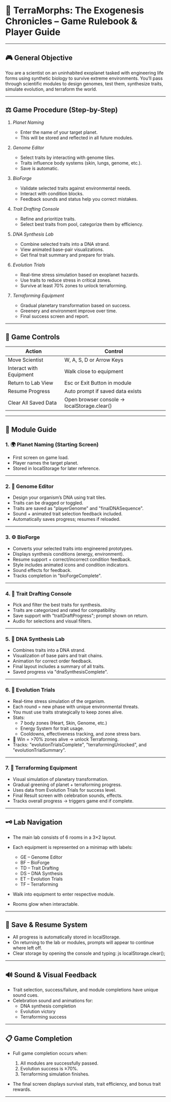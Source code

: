 # 🌌 TerraMorphs: The Exogenesis Chronicles – Game Rulebook & Player Guide

---

## 🎮 General Objective
You are a scientist on an uninhabited exoplanet tasked with engineering life forms using synthetic biology to survive extreme environments. You’ll pass through scientific modules to design genomes, test them, synthesize traits, simulate evolution, and terraform the world.

---

## ⚖ Game Procedure (Step-by-Step)

1. *Planet Naming*
   - Enter the name of your target planet.
   - This will be stored and reflected in all future modules.

2. *Genome Editor*
   - Select traits by interacting with genome tiles.
   - Traits influence body systems (skin, lungs, genome, etc.).
   - Save is automatic.

3. *BioForge*
   - Validate selected traits against environmental needs.
   - Interact with condition blocks.
   - Feedback sounds and status help you correct mistakes.

4. *Trait Drafting Console*
   - Refine and prioritize traits.
   - Select best traits from pool, categorize them by efficiency.

5. *DNA Synthesis Lab*
   - Combine selected traits into a DNA strand.
   - View animated base-pair visualizations.
   - Get final trait summary and prepare for trials.

6. *Evolution Trials*
   - Real-time stress simulation based on exoplanet hazards.
   - Use traits to reduce stress in critical zones.
   - Survive at least 70% zones to unlock terraforming.

7. *Terraforming Equipment*
   - Gradual planetary transformation based on success.
   - Greenery and environment improve over time.
   - Final success screen and report.

---

## 🔧 Game Controls

| Action                        | Control                     |
|------------------------------|-----------------------------|
| Move Scientist                | W, A, S, D or Arrow Keys |
| Interact with Equipment      | Walk close to equipment     |
| Return to Lab View           | Esc or Exit Button in module |
| Resume Progress              | Auto prompt if saved data exists |
| Clear All Saved Data         | Open browser console → localStorage.clear() |

---

## 🧪 Module Guide

### 1. 🌍 Planet Naming (Starting Screen)
- First screen on game load.
- Player names the target planet.
- Stored in localStorage for later reference.

---

### 2. 🧬 Genome Editor
- Design your organism’s DNA using trait tiles.
- Traits can be dragged or toggled.
- Traits are saved as "playerGenome" and "finalDNASequence".
- Sound + animated trait selection feedback included.
- Automatically saves progress; resumes if reloaded.

---

### 3. ⚙ BioForge
- Converts your selected traits into engineered prototypes.
- Displays synthesis conditions (energy, environment).
- Resume support + correct/incorrect condition feedback.
- Style includes animated icons and condition indicators.
- Sound effects for feedback.
- Tracks completion in "bioForgeComplete".

---

### 4. 🔧 Trait Drafting Console
- Pick and filter the best traits for synthesis.
- Traits are categorized and rated for compatibility.
- Save support with "traitDraftProgress"; prompt shown on return.
- Audio for selections and visual filters.

---

### 5. 🧬 DNA Synthesis Lab
- Combines traits into a DNA strand.
- Visualization of base pairs and trait chains.
- Animation for correct order feedback.
- Final layout includes a summary of all traits.
- Saved progress via "dnaSynthesisComplete".

---

### 6. 🧢 Evolution Trials
- Real-time stress simulation of the organism.
- Each round = new phase with unique environmental threats.
- You must use traits strategically to keep zones alive.
- Stats:
  - 7 body zones (Heart, Skin, Genome, etc.)
  - Energy System for trait usage.
  - Cooldowns, effectiveness tracking, and zone stress bars.
- 🎯 Win = >70% zones alive → unlock Terraforming.
- Tracks: "evolutionTrialsComplete", "terraformingUnlocked", and "evolutionTrialSummary".

---

### 7. 🌱 Terraforming Equipment
- Visual simulation of planetary transformation.
- Gradual greening of planet + terraforming progress.
- Uses data from Evolution Trials for success level.
- Final Result screen with celebration sounds, effects.
- Tracks overall progress → triggers game end if complete.

---

## 🗝 Lab Navigation

- The main lab consists of 6 rooms in a 3×2 layout.
- Each equipment is represented on a minimap with labels:
  - GE – Genome Editor
  - BF – BioForge
  - TD – Trait Drafting
  - DS – DNA Synthesis
  - ET – Evolution Trials
  - TF – Terraforming

- Walk into equipment to enter respective module.
- Rooms glow when interactable.

---

## 📁 Save & Resume System

- All progress is automatically stored in localStorage.
- On returning to the lab or modules, prompts will appear to continue where left off.
- Clear storage by opening the console and typing:
js
localStorage.clear();


---

## 🔊 Sound & Visual Feedback

- Trait selection, success/failure, and module completions have unique sound cues.
- Celebration sound and animations for:
  - DNA synthesis completion
  - Evolution victory
  - Terraforming success

---

## 📋 Game Completion

- Full game completion occurs when:
  1. All modules are successfully passed.
  2. Evolution success is ≥70%.
  3. Terraforming simulation finishes.

- The final screen displays survival stats, trait efficiency, and bonus trait rewards.

---
